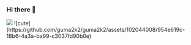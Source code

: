 ### Hi there 👋

<picture>
  <source media="(prefers-color-scheme: dark)" srcset="https://user-images.githubusercontent.com/25423296/163456776-7f95b81a-f1ed-45f7-b7ab-8fa810d529fa.png">
  <source media="(prefers-color-scheme: light)" srcset="https://github.com/guma2k2/guma2k2/assets/102044008/954e619c-18b6-4a3a-ba99-c3037fd90b0e">
  <img src="https://github.com/guma2k2/guma2k2/assets/102044008/954e619c-18b6-4a3a-ba99-c3037fd90b0e">
  ![cute](https://github.com/guma2k2/guma2k2/assets/102044008/954e619c-18b6-4a3a-ba99-c3037fd90b0e)

</picture>
<!--
**guma2k2/guma2k2** is a ✨ _special_ ✨ repository because its `README.md` (this file) appears on your GitHub profile.

Here are some ideas to get you started:

- 🔭 I’m currently working on ...
- 🌱 I’m currently learning ...
- 👯 I’m looking to collaborate on ...
- 🤔 I’m looking for help with ...
- 💬 Ask me about ...
- 📫 How to reach me: ...
- 😄 Pronouns: ...
- ⚡ Fun fact: ...
-->

